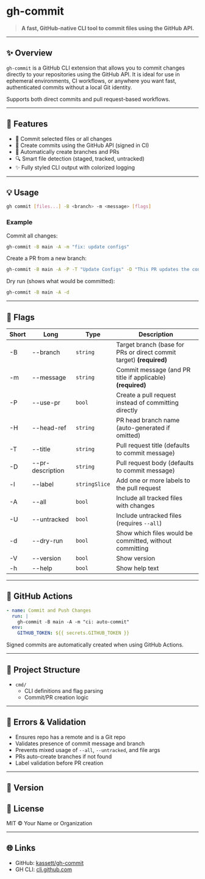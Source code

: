 # gh-commit

> **A fast, GitHub-native CLI tool to commit files using the GitHub API.**

---

## ✨ Overview

`gh-commit` is a GitHub CLI extension that allows you to commit changes directly to your repositories using the GitHub API. It is ideal for use in ephemeral environments, CI workflows, or anywhere you want fast, authenticated commits without a local Git identity.

Supports both direct commits and pull request-based workflows.

---

## 🚀 Features

- 📂 Commit selected files or all changes
- 📎 Create commits using the GitHub API (signed in CI)
- 🌟 Automatically create branches and PRs
- 🔍 Smart file detection (staged, tracked, untracked)
- ✨ Fully styled CLI output with colorized logging

---

## 💡 Usage

```bash
gh commit [files...] -B <branch> -m <message> [flags]
```

### Example

Commit all changes:
```bash
gh-commit -B main -A -m "fix: update configs"
```

Create a PR from a new branch:
```bash
gh-commit -B main -A -P -T "Update Configs" -D "This PR updates the configs." -l feature -l ci
```

Dry run (shows what would be committed):
```bash
gh-commit -B main -A -d
```

---

## 🔧 Flags

| Short | Long           | Type         | Description                                                                 |
|-------|----------------|--------------|-----------------------------------------------------------------------------|
| -B    | --branch       | `string`     | Target branch (base for PRs or direct commit target) **(required)**        |
| -m    | --message      | `string`     | Commit message (and PR title if applicable) **(required)**                |
| -P    | --use-pr       | `bool`       | Create a pull request instead of committing directly                       |
| -H    | --head-ref     | `string`     | PR head branch name (auto-generated if omitted)                            |
| -T    | --title        | `string`     | Pull request title (defaults to commit message)                            |
| -D    | --pr-description | `string`   | Pull request body (defaults to commit message)                             |
| -l    | --label        | `stringSlice`| Add one or more labels to the pull request                                 |
| -A    | --all          | `bool`       | Include all tracked files with changes                                     |
| -U    | --untracked    | `bool`       | Include untracked files (requires `--all`)                                 |
| -d    | --dry-run      | `bool`       | Show which files would be committed, without committing                    |
| -V    | --version      | `bool`       | Show version                                                               |
| -h    | --help         | `bool`       | Show help text                                                             |

---

## 📆 GitHub Actions

```yaml
- name: Commit and Push Changes
  run: |
    gh-commit -B main -A -m "ci: auto-commit"
  env:
    GITHUB_TOKEN: ${{ secrets.GITHUB_TOKEN }}
```

Signed commits are automatically created when using GitHub Actions.

---

## 📂 Project Structure

- `cmd/`
    - CLI definitions and flag parsing
    - Commit/PR creation logic

---

## 🚨 Errors & Validation

- Ensures repo has a remote and is a Git repo
- Validates presence of commit message and branch
- Prevents mixed usage of `--all`, `--untracked`, and file args
- PRs auto-create branches if not found
- Label validation before PR creation

---

## 🚤 Version


## 📄 License

MIT © Your Name or Organization

---

## 🌐 Links

- GitHub: [kassett/gh-commit](https://github.com/kassett/gh-commit)
- GH CLI: [cli.github.com](https://cli.github.com/)

